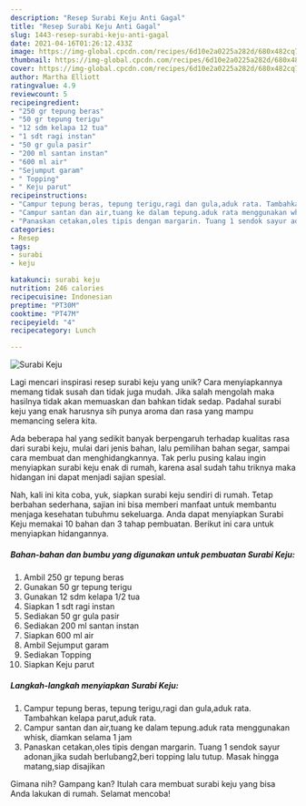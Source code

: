 ```yaml
---
description: "Resep Surabi Keju Anti Gagal"
title: "Resep Surabi Keju Anti Gagal"
slug: 1443-resep-surabi-keju-anti-gagal
date: 2021-04-16T01:26:12.433Z
image: https://img-global.cpcdn.com/recipes/6d10e2a0225a282d/680x482cq70/surabi-keju-foto-resep-utama.jpg
thumbnail: https://img-global.cpcdn.com/recipes/6d10e2a0225a282d/680x482cq70/surabi-keju-foto-resep-utama.jpg
cover: https://img-global.cpcdn.com/recipes/6d10e2a0225a282d/680x482cq70/surabi-keju-foto-resep-utama.jpg
author: Martha Elliott
ratingvalue: 4.9
reviewcount: 5
recipeingredient:
- "250 gr tepung beras"
- "50 gr tepung terigu"
- "12 sdm kelapa 12 tua"
- "1 sdt ragi instan"
- "50 gr gula pasir"
- "200 ml santan instan"
- "600 ml air"
- "Sejumput garam"
- " Topping"
- " Keju parut"
recipeinstructions:
- "Campur tepung beras, tepung terigu,ragi dan gula,aduk rata. Tambahkan kelapa parut,aduk rata."
- "Campur santan dan air,tuang ke dalam tepung.aduk rata menggunakan whisk, diamkan selama 1 jam"
- "Panaskan cetakan,oles tipis dengan margarin. Tuang 1 sendok sayur adonan,jika sudah berlubang2,beri topping lalu tutup. Masak hingga matang,siap disajikan"
categories:
- Resep
tags:
- surabi
- keju

katakunci: surabi keju 
nutrition: 246 calories
recipecuisine: Indonesian
preptime: "PT30M"
cooktime: "PT47M"
recipeyield: "4"
recipecategory: Lunch

---
```



![Surabi Keju](https://img-global.cpcdn.com/recipes/6d10e2a0225a282d/680x482cq70/surabi-keju-foto-resep-utama.jpg)

Lagi mencari inspirasi resep surabi keju yang unik? Cara menyiapkannya memang tidak susah dan tidak juga mudah. Jika salah mengolah maka hasilnya tidak akan memuaskan dan bahkan tidak sedap. Padahal surabi keju yang enak harusnya sih punya aroma dan rasa yang mampu memancing selera kita.

Ada beberapa hal yang sedikit banyak berpengaruh terhadap kualitas rasa dari surabi keju, mulai dari jenis bahan, lalu pemilihan bahan segar, sampai cara membuat dan menghidangkannya. Tak perlu pusing kalau ingin menyiapkan surabi keju enak di rumah, karena asal sudah tahu triknya maka hidangan ini dapat menjadi sajian spesial.




Nah, kali ini kita coba, yuk, siapkan surabi keju sendiri di rumah. Tetap berbahan sederhana, sajian ini bisa memberi manfaat untuk membantu menjaga kesehatan tubuhmu sekeluarga. Anda dapat menyiapkan Surabi Keju memakai 10 bahan dan 3 tahap pembuatan. Berikut ini cara untuk menyiapkan hidangannya.

<!--inarticleads1-->

##### Bahan-bahan dan bumbu yang digunakan untuk pembuatan Surabi Keju:

1. Ambil 250 gr tepung beras
1. Gunakan 50 gr tepung terigu
1. Gunakan 12 sdm kelapa 1/2 tua
1. Siapkan 1 sdt ragi instan
1. Sediakan 50 gr gula pasir
1. Sediakan 200 ml santan instan
1. Siapkan 600 ml air
1. Ambil Sejumput garam
1. Sediakan  Topping
1. Siapkan  Keju parut




<!--inarticleads2-->

##### Langkah-langkah menyiapkan Surabi Keju:

1. Campur tepung beras, tepung terigu,ragi dan gula,aduk rata. Tambahkan kelapa parut,aduk rata.
1. Campur santan dan air,tuang ke dalam tepung.aduk rata menggunakan whisk, diamkan selama 1 jam
1. Panaskan cetakan,oles tipis dengan margarin. Tuang 1 sendok sayur adonan,jika sudah berlubang2,beri topping lalu tutup. Masak hingga matang,siap disajikan




Gimana nih? Gampang kan? Itulah cara membuat surabi keju yang bisa Anda lakukan di rumah. Selamat mencoba!

